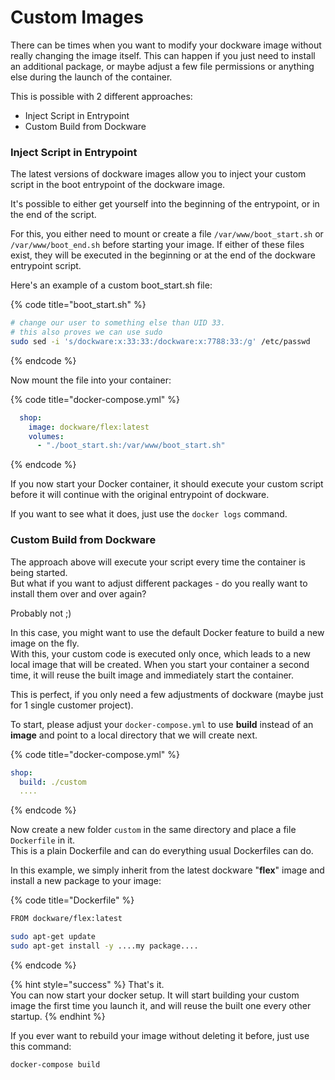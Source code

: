 # Custom Images

There can be times when you want to modify your dockware image without really changing the image itself. This can happen if you just need to install an additional package, or maybe adjust a few file permissions or anything else during the launch of the container.

This is possible with 2 different approaches:

* Inject Script in Entrypoint
* Custom Build from Dockware 

### Inject Script in Entrypoint

The latest versions of dockware images allow you to inject your custom script in the boot entrypoint of the dockware image.

It's possible to either get yourself into the beginning of the entrypoint, or in the end of the script.

For this, you either need to mount or create a file `/var/www/boot_start.sh` or `/var/www/boot_end.sh` before starting your image. If either of these files exist, they will be executed in the beginning or at the end of the dockware entrypoint script.

Here's an example of a custom boot\_start.sh file:

{% code title="boot\_start.sh" %}
```bash
# change our user to something else than UID 33. 
# this also proves we can use sudo
sudo sed -i 's/dockware:x:33:33:/dockware:x:7788:33:/g' /etc/passwd
```
{% endcode %}

Now mount the file into your container:

{% code title="docker-compose.yml" %}
```yaml
  shop:
    image: dockware/flex:latest
    volumes:
      - "./boot_start.sh:/var/www/boot_start.sh"
```
{% endcode %}

If you now start your Docker container, it should execute your custom script before it will continue with the original entrypoint of dockware.

If you want to see what it does, just use the `docker logs` command.



### Custom Build from Dockware

The approach above will execute your script every time the container is being started.  
But what if you want to adjust different packages - do you really want to install them over and over again?

Probably not ;\)

In this case, you might want to use the default Docker feature to build a new image on the fly.  
With this, your custom code is executed only once, which leads to a new local image that will be created. When you start your container a second time, it will reuse the built image and immediately start the container.

This is perfect, if you only need a few adjustments of dockware \(maybe just for 1 single customer project\).

To start, please adjust your `docker-compose.yml` to use **build** instead of an **image** and point to a local directory that we will create next.

{% code title="docker-compose.yml" %}
```yaml
shop:
  build: ./custom
  ....
```
{% endcode %}

Now create a new folder `custom` in the same directory and place a file `Dockerfile` in it.  
This is a plain Dockerfile and can do everything usual Dockerfiles can do.

In this example, we simply inherit from the latest dockware "**flex**" image and install a new package to your image:

{% code title="Dockerfile" %}
```bash
FROM dockware/flex:latest

sudo apt-get update
sudo apt-get install -y ....my package....
```
{% endcode %}

{% hint style="success" %}
That's it.  
You can now start your docker setup. It will start building your custom image the first time you launch it, and will reuse the built one every other startup.
{% endhint %}

If you ever want to rebuild your image without deleting it before, just use this command:

```text
docker-compose build
```

